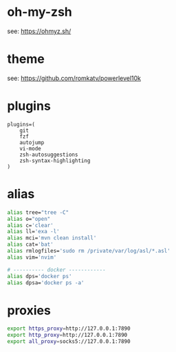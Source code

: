 # oh-my-zsh
see: https://ohmyz.sh/

# theme 
see: https://github.com/romkatv/powerlevel10k

# plugins
```.zshrc
plugins=(
    git
    fzf
    autojump
    vi-mode
    zsh-autosuggestions
    zsh-syntax-highlighting
)
```
# alias
```zsh
alias tree="tree -C"
alias o="open"
alias c='clear'
alias ll='exa -l'
alias mci='mvn clean install'
alias cat='bat'
alias rmlogfiles='sudo rm /private/var/log/asl/*.asl'
alias vim='nvim'

# ---------- docker ------------
alias dps='docker ps'
alias dpsa='docker ps -a'
```

# proxies
```zsh
export https_proxy=http://127.0.0.1:7890  
export http_proxy=http://127.0.0.1:7890
export all_proxy=socks5://127.0.0.1:7890
```

